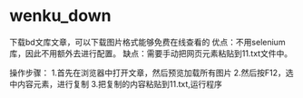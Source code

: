 # wenku_down
下载bd文库文章，可以下载图片格式能够免费在线查看的
优点：不用selenium库，因此不用额外去进行配置。
缺点：需要手动把网页元素粘贴到11.txt文件中。

操作步骤：
1.首先在浏览器中打开文章，然后预览加载所有图片
2.然后按F12，选中内容元素，进行复制
3.把复制的内容粘贴到11.txt,运行程序
